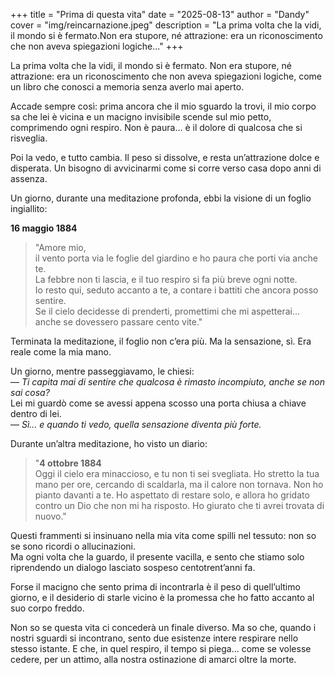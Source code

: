 +++
title = "Prima di questa vita"
date = "2025-08-13"
author = "Dandy"
cover = "img/reincarnazione.jpeg"
description = "La prima volta che la vidi, il mondo si è fermato.Non era stupore, né attrazione: era un riconoscimento che non aveva spiegazioni logiche..."
+++

La prima volta che la vidi, il mondo si è fermato. Non era stupore, né attrazione: era un riconoscimento che non aveva spiegazioni logiche, come un libro che conosci a memoria senza averlo mai aperto.  

Accade sempre così: prima ancora che il mio sguardo la trovi, il mio corpo sa che lei è vicina e un macigno invisibile scende sul mio petto, comprimendo ogni respiro. Non è paura… è il dolore di qualcosa che si risveglia.  

Poi la vedo, e tutto cambia. Il peso si dissolve, e resta un’attrazione dolce e disperata. Un bisogno di avvicinarmi come si corre verso casa dopo anni di assenza.  

Un giorno, durante una meditazione profonda, ebbi la visione di un foglio ingiallito:  

**16 maggio 1884**  
>"Amore mio,  
il vento porta via le foglie del giardino e ho paura che porti via anche te.  
La febbre non ti lascia, e il tuo respiro si fa più breve ogni notte.  
Io resto qui, seduto accanto a te, a contare i battiti che ancora posso sentire.  
Se il cielo decidesse di prenderti, promettimi che mi aspetterai… anche se dovessero passare cento vite."    

Terminata la meditazione, il foglio non c’era più. Ma la sensazione, sì. Era reale come la mia mano.  

Un giorno, mentre passeggiavamo, le chiesi:  
— _Ti capita mai di sentire che qualcosa è rimasto incompiuto, anche se non sai cosa?_  
Lei mi guardò come se avessi appena scosso una porta chiusa a chiave dentro di lei.  
— _Sì… e quando ti vedo, quella sensazione diventa più forte._  

Durante un’altra meditazione, ho visto un diario:  

>"**4 ottobre 1884**  
Oggi il cielo era minaccioso, e tu non ti sei svegliata. Ho stretto la tua mano per ore, cercando di scaldarla, ma il calore non tornava. Non ho pianto davanti a te. Ho aspettato di restare solo, e allora ho gridato contro un Dio che non mi ha risposto. Ho giurato che ti avrei trovata di nuovo."    

Questi frammenti si insinuano nella mia vita come spilli nel tessuto: non so se sono ricordi o allucinazioni.  
Ma ogni volta che la guardo, il presente vacilla, e sento che stiamo solo riprendendo un dialogo lasciato sospeso centotrent’anni fa.  

Forse il macigno che sento prima di incontrarla è il peso di quell’ultimo giorno, e il desiderio di starle vicino è la promessa che ho fatto accanto al suo corpo freddo.  

Non so se questa vita ci concederà un finale diverso. Ma so che, quando i nostri sguardi si incontrano, sento due esistenze intere respirare nello stesso istante. E che, in quel respiro, il tempo si piega… come se volesse cedere, per un attimo, alla nostra ostinazione di amarci oltre la morte.  
